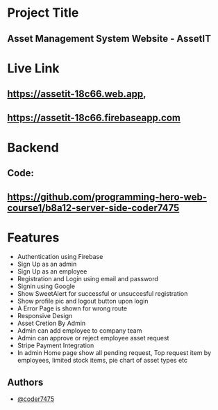 # Project Title

## Asset Management System Website - AssetIT

# Live Link

## https://assetit-18c66.web.app,

## https://assetit-18c66.firebaseapp.com

# Backend
## Code: 
## https://github.com/programming-hero-web-course1/b8a12-server-side-coder7475


# Features

- Authentication using Firebase
- Sign Up as an admin
- Sign Up as an employee
- Registration and Login using email and password
- Signin using Google 
- Show SweetAlert for successful or unsuccesful registration
- Show profile pic and logout button upon login
- A Error Page is shown for wrong route
- Responsive Design
- Asset Cretion By Admin
- Admin can add employee to company team
- Admin can approve or reject employee asset request 
- Stripe Payment Integration
- In admin Home page show all pending request, Top request item by employees, 
  limited stock items, pie chart of asset types etc

## Authors

- [@coder7475](https://github.com/coder7475)